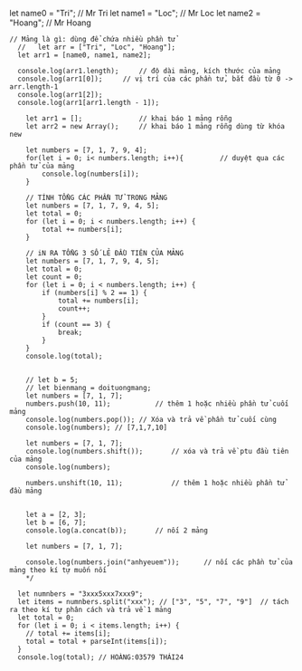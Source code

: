 let name0 = "Tri"; // Mr Tri
let name1 = "Loc"; // Mr Loc
let name2 = "Hoang"; // Mr Hoang

    // Mảng là gì: dùng để chứa nhiều phần tử
      //   let arr = ["Tri", "Loc", "Hoang"];
      let arr1 = [name0, name1, name2];

      console.log(arr1.length);     // độ dài mảng, kích thước của mảng
      console.log(arr1[0]);     // vị trí của các phần tử, bắt đầu từ 0 -> arr.length-1
      console.log(arr1[2]);
      console.log(arr1[arr1.length - 1]);

        let arr1 = [];              // khai báo 1 mảng rỗng
        let arr2 = new Array();     // khai báo 1 mảng rỗng dùng từ khóa new

        let numbers = [7, 1, 7, 9, 4];
        for(let i = 0; i< numbers.length; i++){         // duyệt qua các phần tử của mảng
            console.log(numbers[i]);
        }

        // TÍNH TỔNG CÁC PHẦN TỬ TRONG MẢNG
        let numbers = [7, 1, 7, 9, 4, 5];
        let total = 0;
        for (let i = 0; i < numbers.length; i++) {
            total += numbers[i];
        }

        // iN RA TỔNG 3 SỐ LẺ ĐẦU TIÊN CỦA MẢNG
        let numbers = [7, 1, 7, 9, 4, 5];
        let total = 0;
        let count = 0;
        for (let i = 0; i < numbers.length; i++) {
            if (numbers[i] % 2 == 1) {
                total += numbers[i];
                count++;
            }
            if (count == 3) {
                break;
            }
        }
        console.log(total);


        // let b = 5;
        // let bienmang = doituongmang;
        let numbers = [7, 1, 7];
        numbers.push(10, 11);           // thêm 1 hoặc nhiều phần tử cuối mảng
        console.log(numbers.pop()); // Xóa và trả về phần tử cuối cùng
        console.log(numbers); // [7,1,7,10]

        let numbers = [7, 1, 7];
        console.log(numbers.shift());       // xóa và trả về ptu đầu tiên của mảng
        console.log(numbers);

        numbers.unshift(10, 11);            // thêm 1 hoặc nhiều phần tử đầu mảng


        let a = [2, 3];
        let b = [6, 7];
        console.log(a.concat(b));       // nối 2 mảng

        let numbers = [7, 1, 7];

        console.log(numbers.join("anhyeuem"));      // nối các phần tử của mảng theo kí tự muốn nối
        */

      let numnbers = "3xxx5xxx7xxx9";
      let items = numnbers.split("xxx"); // ["3", "5", "7", "9"]  // tách ra theo kí tự phân cách và trả về 1 mảng
      let total = 0;
      for (let i = 0; i < items.length; i++) {
        // total += items[i];
        total = total + parseInt(items[i]);
      }
      console.log(total); // HOÀNG:03579 THÁI24
